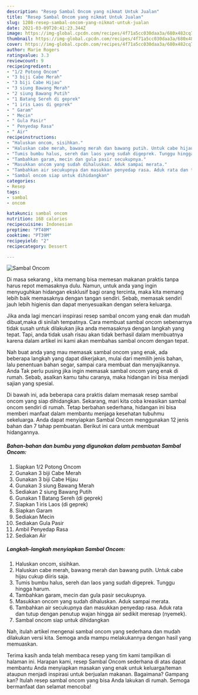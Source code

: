 ```yaml
---
description: "Resep Sambal Oncom yang nikmat Untuk Jualan"
title: "Resep Sambal Oncom yang nikmat Untuk Jualan"
slug: 1208-resep-sambal-oncom-yang-nikmat-untuk-jualan
date: 2021-03-09T20:41:23.344Z
image: https://img-global.cpcdn.com/recipes/4f71a5cc030daa3a/680x482cq70/sambal-oncom-foto-resep-utama.jpg
thumbnail: https://img-global.cpcdn.com/recipes/4f71a5cc030daa3a/680x482cq70/sambal-oncom-foto-resep-utama.jpg
cover: https://img-global.cpcdn.com/recipes/4f71a5cc030daa3a/680x482cq70/sambal-oncom-foto-resep-utama.jpg
author: Marie Rogers
ratingvalue: 3.3
reviewcount: 9
recipeingredient:
- "1/2 Potong Oncom"
- "3 biji Cabe Merah"
- "3 biji Cabe Hijau"
- "3 siung Bawang Merah"
- "2 siung Bawang Putih"
- "1 Batang Sereh di geprek"
- "1 iris Laos di geprek"
- " Garam"
- " Mecin"
- " Gula Pasir"
- " Penyedap Rasa"
- " Air"
recipeinstructions:
- "Haluskan oncom, sisihkan."
- "Haluskan cabe merah, bawang merah dan bawang putih. Untuk cabe hijau cukup diiris saja."
- "Tumis bumbu halus, sereh dan laos yang sudah digeprek. Tunggu hingga harum."
- "Tambahkan garam, mecin dan gula pasir secukupnya."
- "Masukkan oncom yang sudah dihaluskan. Aduk sampai merata."
- "Tambahkan air secukupnya dan masukkan penyedap rasa. Aduk rata dan tutup dengan penutup wajan hingga air sedikit meresap (nyemek)."
- "Sambal oncom siap untuk dihidangkan"
categories:
- Resep
tags:
- sambal
- oncom

katakunci: sambal oncom 
nutrition: 168 calories
recipecuisine: Indonesian
preptime: "PT40M"
cooktime: "PT39M"
recipeyield: "2"
recipecategory: Dessert

---
```



![Sambal Oncom](https://img-global.cpcdn.com/recipes/4f71a5cc030daa3a/680x482cq70/sambal-oncom-foto-resep-utama.jpg)

Di masa  sekarang , kita memang bisa memesan makanan praktis tanpa harus repot memasaknya dulu. Namun, untuk anda yang ingin menyuguhkan hidangan eksklusif bagi orang tercinta, maka kita memang lebih baik memasaknya dengan tangan sendiri. Sebab, memasak sendiri jauh lebih higienis dan dapat menyesuaikan dengan selera keluarga.

Jika anda lagi mencari inspirasi resep sambal oncom yang enak dan mudah dibuat,maka di sinilah tempatnya. Cara membuat sambal oncom  sebenarnya tidak susah untuk dilakukan jika anda memasaknya dengan langkah yang tepat. Tapi, anda tidak usah risau akan tidak berhasil dalam membuatnya 
karena dalam artikel ini kami akan membahas sambal oncom dengan tepat.  



Nah buat anda yang mau memasak sambal oncom yang enak, ada beberapa langkah yang dapat dikerjakan, mulai dari memilih jenis bahan, lalu penentuan bahan segar, sampai cara membuat dan menyajikannya. Anda Tak perlu pusing jika ingin memasak sambal oncom yang enak di rumah. Sebab, asalkan kamu  tahu caranya, maka hidangan ini bisa menjadi sajian yang spesial.

Di bawah ini, ada beberapa cara praktis  dalam memasak resep sambal oncom yang siap dihidangkan. Sekarang, mari kita coba kreasikan sambal oncom sendiri di rumah. Tetap berbahan sederhana, hidangan ini bisa memberi manfaat dalam membantu menjaga kesehatan tubuhmu sekeluarga. Anda dapat menyiapkan Sambal Oncom menggunakan 12 jenis bahan dan 7 tahap pembuatan. Berikut ini cara untuk membuat hidangannya.

<!--inarticleads1-->

##### Bahan-bahan dan bumbu yang digunakan dalam pembuatan Sambal Oncom:

1. Siapkan 1/2 Potong Oncom
1. Gunakan 3 biji Cabe Merah
1. Gunakan 3 biji Cabe Hijau
1. Gunakan 3 siung Bawang Merah
1. Sediakan 2 siung Bawang Putih
1. Gunakan 1 Batang Sereh (di geprek)
1. Siapkan 1 iris Laos (di geprek)
1. Siapkan  Garam
1. Sediakan  Mecin
1. Sediakan  Gula Pasir
1. Ambil  Penyedap Rasa
1. Sediakan  Air




<!--inarticleads2-->

##### Langkah-langkah menyiapkan Sambal Oncom:

1. Haluskan oncom, sisihkan.
1. Haluskan cabe merah, bawang merah dan bawang putih. Untuk cabe hijau cukup diiris saja.
1. Tumis bumbu halus, sereh dan laos yang sudah digeprek. Tunggu hingga harum.
1. Tambahkan garam, mecin dan gula pasir secukupnya.
1. Masukkan oncom yang sudah dihaluskan. Aduk sampai merata.
1. Tambahkan air secukupnya dan masukkan penyedap rasa. Aduk rata dan tutup dengan penutup wajan hingga air sedikit meresap (nyemek).
1. Sambal oncom siap untuk dihidangkan




Nah, itulah artikel mengenai  sambal oncom  yang sederhana dan mudah dilakukan versi kita. Semoga anda mampu melakukannya dengan hasil yang memuaskan. 

Terima kasih anda telah membaca resep yang tim kami tampilkan di halaman ini. Harapan kami, resep  Sambal Oncom sederhana di atas dapat membantu Anda menyiapkan masakan yang enak untuk keluarga/teman ataupun menjadi inspirasi untuk berjualan makanan. Bagaimana? Gampang kan? Itulah resep sambal oncom yang bisa Anda lakukan di rumah. Semoga bermanfaat dan selamat mencoba!

